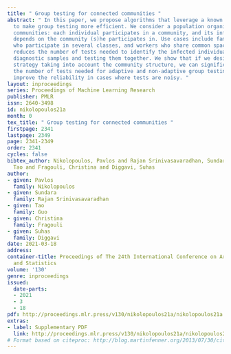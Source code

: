 ```yaml
---
title: " Group testing for connected communities "
abstract: " In this paper, we propose algorithms that leverage a known community structure
  to make group testing more efficient. We consider a population organized in disjoint
  communities: each individual participates in a community, and its infection probability
  depends on the community (s)he participates in. Use cases include families, students
  who participate in several classes, and workers who share common spaces. Group testing
  reduces the number of tests needed to identify the infected individuals by pooling
  diagnostic samples and testing them together. We show that if we design the testing
  strategy taking into account the community structure, we can significantly reduce
  the number of tests needed for adaptive and non-adaptive group testing, and can
  improve the reliability in cases where tests are noisy. "
layout: inproceedings
series: Proceedings of Machine Learning Research
publisher: PMLR
issn: 2640-3498
id: nikolopoulos21a
month: 0
tex_title: " Group testing for connected communities "
firstpage: 2341
lastpage: 2349
page: 2341-2349
order: 2341
cycles: false
bibtex_author: Nikolopoulos, Pavlos and Rajan Srinivasavaradhan, Sundara and Guo,
  Tao and Fragouli, Christina and Diggavi, Suhas
author:
- given: Pavlos
  family: Nikolopoulos
- given: Sundara
  family: Rajan Srinivasavaradhan
- given: Tao
  family: Guo
- given: Christina
  family: Fragouli
- given: Suhas
  family: Diggavi
date: 2021-03-18
address:
container-title: Proceedings of The 24th International Conference on Artificial Intelligence
  and Statistics
volume: '130'
genre: inproceedings
issued:
  date-parts:
  - 2021
  - 3
  - 18
pdf: http://proceedings.mlr.press/v130/nikolopoulos21a/nikolopoulos21a.pdf
extras:
- label: Supplementary PDF
  link: http://proceedings.mlr.press/v130/nikolopoulos21a/nikolopoulos21a-supp.pdf
# Format based on citeproc: http://blog.martinfenner.org/2013/07/30/citeproc-yaml-for-bibliographies/
---
```

